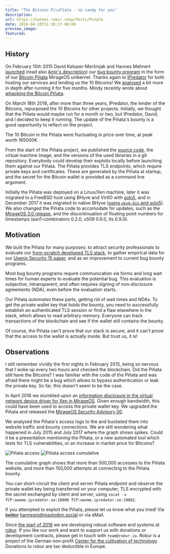 ```yaml
---
title: "The Bitcoin Pi\xF1ata - no candy for you"
description:
url: https://hannes.robur.coop/Posts/Pinata
date: 2018-04-18T11:38:17-00:00
preview_image:
featured:
---
```


<h2>History</h2>
<p>On February 10th 2015 David Kaloper-Mer&scaron;injak and Hannes Mehnert
<a href="https://mirage.io/announcing-bitcoin-pinata">launched</a> (read also <a href="http://amirchaudhry.com/bitcoin-pinata">Amir's
description</a>) our <a href="https://en.wikipedia.org/wiki/Bug_bounty_program">bug bounty
program</a> in the form of our
<a href="http://ownme.ipredator.se">Bitcoin Pi&ntilde;ata</a> MirageOS unikernel.  Thanks again to
<a href="https://ipredator.se">IPredator</a> for both hosting our services and lending us
the 10 Bitcoins!  We <a href="https://mirage.io/blog/bitcoin-pinata-results">analysed</a> a
bit more in depth after running it for five months.  Mindy recently wrote about
<a href="https://somerandomidiot.com/blog/2018/04/17/whacking-the-bitcoin-pinata/">whacking the Bitcoin
Pi&ntilde;ata</a>.</p>
<p>On March 18th 2018, after more than three years, IPredator, the lender of the Bitcoins, repurposed the 10 Bitcoins for other projects.  Initially, we thought that the Pi&ntilde;ata would maybe run for a month or two, but IPredator, David, and I decided to keep it running.  The update of the Pi&ntilde;ata's bounty is a good opportunity to reflect on the project.</p>
<p>The 10 Bitcoin in the Pi&ntilde;ata were fluctuating in price over time, at peak worth 165000&euro;.</p>
<p>From the start of the Pi&ntilde;ata project, we published the <a href="https://github.com/mirleft/btc-pinata">source code</a>, the virtual machine image, and the versions of the used libraries in a git repository.  Everybody could develop their exploits locally before launching them against our Pi&ntilde;ata.  The Pi&ntilde;ata provides TLS endpoints, which require private keys and certificates.  These are generated by the Pi&ntilde;ata at startup, and the secret for the Bitcoin wallet is provided as a command line argument.</p>
<p>Initially the Pi&ntilde;ata was deployed on a Linux/Xen machine, later it was migrated to a FreeBSD host using BHyve and VirtIO with <a href="https://github.com/solo5/solo5">solo5</a>, and in December 2017 it was migrated to native BHyve (<a href="https://hannes.robur.coop/Posts/Solo5">using <code>ukvm-bin</code> and solo5</a>).  We also changed the Pi&ntilde;ata code to accomodate for updates, such as the <a href="https://mirage.io/blog/announcing-mirage-30-release">MirageOS 3.0 release</a>, and the discontinuation of floating point numbers for timestamps (asn1-combinators 0.2.0, x509 0.6.0, tls 0.9.0).</p>
<h2>Motivation</h2>
<p>We built the Pi&ntilde;ata for many purposes: to attract security professionals to evaluate our <a href="https://mirage.io/blog/introducing-ocaml-tls">from-scratch developed TLS stack</a>, to gather empirical data for our <a href="https://usenix15.nqsb.io">Usenix Security 15 paper</a>, and as an improvement to current bug bounty programs.</p>
<p>Most bug bounty programs require communication via forms and long wait times for
human experts to evaluate the potential bug.  This evaluation is subjective,
intransparent, and often requires signing of non-disclosure agreements (NDA),
even before the evaluation starts.</p>
<p>Our Pi&ntilde;ata <em>automates</em> these parts, getting rid of wait times and NDAs.  To get
the private wallet key that holds the bounty, you need to successfully establish
an authenticated TLS session or find a flaw elsewhere in the stack, which allows
to read arbitrary memory.  Everyone can track transactions of the blockchain and
see if the wallet still contains the bounty.</p>
<p>Of course, the Pi&ntilde;ata can't prove that our stack is secure, and it can't prove
that the access to the wallet is actually inside.  But trust us, it is!</p>
<h2>Observations</h2>
<p>I still remember vividly the first nights in February 2015, being so nervous that I woke up every two hours and checked the blockchain.  Did the Pi&ntilde;ata still have the Bitcoins?  I was familiar with the code of the Pi&ntilde;ata and was afraid there might be a bug which allows to bypass authentication or leak the private key.  So far, this doesn't seem to be the case.</p>
<p>In April 2016 we stumbled upon an <a href="https://hannes.robur.coop/Posts/BadRecordMac">information disclosure in the virtual network
device driver for Xen in MirageOS</a>.  Given enough
bandwidth, this could have been used to access the private wallet key.  We
upgraded the Pi&ntilde;ata and released the <a href="https://mirage.io/blog/MSA00">MirageOS Security Advisory
00</a>.</p>
<p>We analysed the Pi&ntilde;ata's access logs to the and bucketed them into website traffic and bounty connections.  We are still wondering what happened in July 2015 and July 2017 where the graph shows spikes.  Could it be a presentation mentioning the Pi&ntilde;ata, or a new automated tool which tests for TLS vulnerabilities, or an increase in market price for Bitcoins?</p>
<p><img src="https://hannes.robur.coop/static/img/pinata_access_20180403.png" alt="Pi&ntilde;ata access"/> <img src="https://hannes.robur.coop/static/img/pinata_access_cumulative_20180403.png" alt="Pi&ntilde;ata access cumulative"/></p>
<p>The cumulative graph shows that more than 500,000 accesses to the Pi&ntilde;ata website, and more than 150,000 attempts at connecting to the Pi&ntilde;ata bounty.</p>
<p>You can short-circuit the client and server Pi&ntilde;ata endpoint and observe the private wallet key being transferred on your computer, TLS encrypted with the secret exchanged by client and server, using <code>socat -x TCP:ownme.ipredator.se:10000 TCP:ownme.ipredator.se:10002</code>.</p>
<p>If you attempted to exploit the Pi&ntilde;ata, please let us know what you tried!  Via
<strike><a href="https://twitter.com/h4nnes">twitter</a></strike>
<a href="http://mastodon.social/@hannesm">hannesm@mastodon.social</a> or via eMail.</p>
<p>Since <a href="https://hannes.robur.coop/Posts/DNS">the start of 2018</a> we are developing robust software and systems at <a href="http://robur.io">robur</a>.  If you like our work and want to support us with donations or development contracts, please get in touch with <code>team@robur.io</code>.  Robur is a project of the German non-profit <a href="https://techcultivation.org">Center for the cultivation of technology</a>.  Donations to robur are tax-deductible in Europe.</p>

